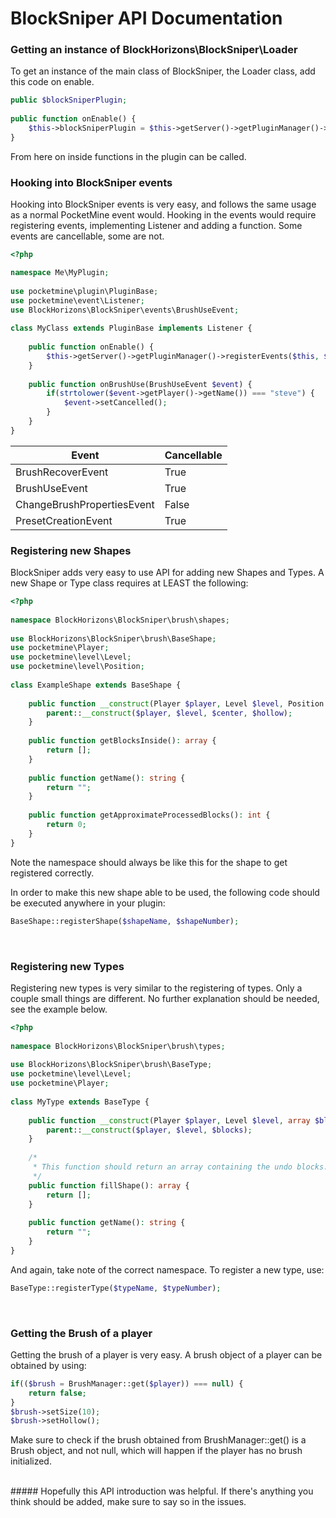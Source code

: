 # BlockSniper API Documentation

### Getting an instance of BlockHorizons\BlockSniper\Loader
To get an instance of the main class of BlockSniper, the Loader class, add this code on enable.
```php
public $blockSniperPlugin;
  
public function onEnable() {
    $this->blockSniperPlugin = $this->getServer()->getPluginManager()->getPlugin("BlockSniper");
}
```
From here on inside functions in the plugin can be called.

### Hooking into BlockSniper events
Hooking into BlockSniper events is very easy, and follows the same usage as a normal PocketMine event would. Hooking in the events would require registering events, implementing Listener and adding a function. Some events are cancellable, some are not.
```php
<?php

namespace Me\MyPlugin;
    
use pocketmine\plugin\PluginBase;
use pocketmine\event\Listener;
use BlockHorizons\BlockSniper\events\BrushUseEvent;
    
class MyClass extends PluginBase implements Listener {
    
    public function onEnable() {
        $this->getServer()->getPluginManager()->registerEvents($this, $this);
    }
    
    public function onBrushUse(BrushUseEvent $event) {
        if(strtolower($event->getPlayer()->getName()) === "steve") {
            $event->setCancelled();
        }
    }
}
```
|Event|Cancellable|
|-----|-----------|
|BrushRecoverEvent|True|
|BrushUseEvent|True|
|ChangeBrushPropertiesEvent|False|
|PresetCreationEvent|True|

### Registering new Shapes
BlockSniper adds very easy to use API for adding new Shapes and Types. A new Shape or Type class requires at LEAST the following:
```php
<?php
    
namespace BlockHorizons\BlockSniper\brush\shapes;
    
use BlockHorizons\BlockSniper\brush\BaseShape;
use pocketmine\Player;
use pocketmine\level\Level;
use pocketmine\level\Position;
    
class ExampleShape extends BaseShape {
	
	public function __construct(Player $player, Level $level, Position $center, bool $hollow) {
		parent::__construct($player, $level, $center, $hollow);
	}
	
	public function getBlocksInside(): array {
		return [];
	}
	
	public function getName(): string {
		return "";
	}
	
	public function getApproximateProcessedBlocks(): int {
        return 0;
    }
}
```
Note the namespace should always be like this for the shape to get registered correctly.<br>

In order to make this new shape able to be used, the following code should be executed anywhere in your plugin:
```php
BaseShape::registerShape($shapeName, $shapeNumber);
```

<br>

### Registering new Types
Registering new types is very similar to the registering of types. Only a couple small things are different. No further explanation should be needed, see the example below.
```php
<?php
    
namespace BlockHorizons\BlockSniper\brush\types;
    
use BlockHorizons\BlockSniper\brush\BaseType;
use pocketmine\level\Level;
use pocketmine\Player;
    
class MyType extends BaseType {
	
    public function __construct(Player $player, Level $level, array $blocks) {
        parent::__construct($player, $level, $blocks);
    }
    
    /*
     * This function should return an array containing the undo blocks.
     */
    public function fillShape(): array {
        return [];
    }
    
    public function getName(): string {
        return "";
    }
}
```
And again, take note of the correct namespace. To register a new type, use:
```php
BaseType::registerType($typeName, $typeNumber);
```

<br>

### Getting the Brush of a player
Getting the brush of a player is very easy. A brush object of a player can be obtained by using:
```php
if(($brush = BrushManager::get($player)) === null) {
    return false;
}
$brush->setSize(10);
$brush->setHollow();
```
Make sure to check if the brush obtained from BrushManager::get() is a Brush object, and not null, which will happen if the player has no brush initialized.

<br>
##### Hopefully this API introduction was helpful. If there's anything you think should be added, make sure to say so in the issues.

